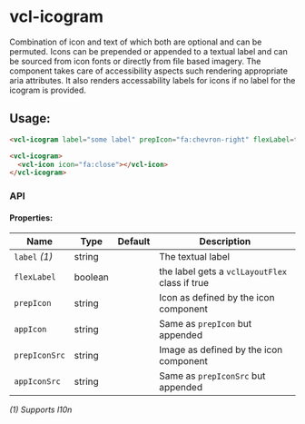 # vcl-icogram

Combination of icon and text of which both are optional and can be permuted.
Icons can be prepended or appended to a textual label and can be sourced from icon
fonts or directly from file based imagery.
The component takes care of accessibility aspects such rendering appropriate aria
attributes.
It also renders accessability labels for icons if no label for the icogram is
provided.


## Usage:

```html
<vcl-icogram label="some label" prepIcon="fa:chevron-right" flexLabel=true></vcl-icogram>

<vcl-icogram>
  <vcl-icon icon="fa:close"></vcl-icon>
</vcl-icogram>
```

### API 

#### Properties:

| Name                         | Type        | Default  | Description
| ---------------------------- | ----------- | -------- |--------------
| `label` *(1)*                | string      |          | The textual label 
| `flexLabel`                  | boolean     |          | the label gets a `vclLayoutFlex` class if true
| `prepIcon`                   | string      |          | Icon as defined by the icon component
| `appIcon`                    | string      |          | Same as `prepIcon` but appended
| `prepIconSrc`                | string      |          | Image as defined by the icon component
| `appIconSrc`                 | string      |          | Same as `prepIconSrc` but appended

*(1) Supports l10n*
